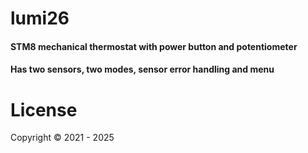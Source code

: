 # lumi26

#### STM8 mechanical thermostat with power button and potentiometer
#### Has two sensors, two modes, sensor error handling and menu

# License
Copyright © 2021 - 2025
